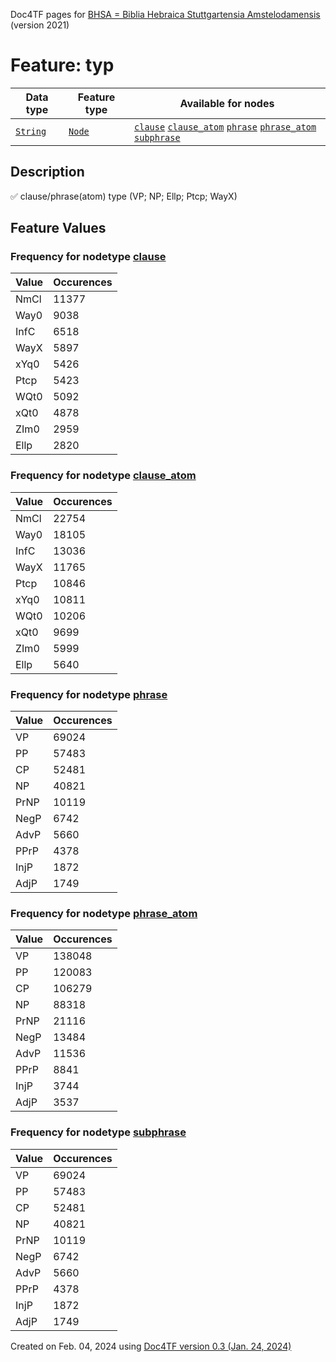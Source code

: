 Doc4TF pages for [BHSA = Biblia Hebraica Stuttgartensia Amstelodamensis](https://github.com/etcbc/BHSA/tree/master/tf) (version 2021)
# Feature: typ
Data type|Feature type|Available for nodes
---|---|---
[`String`](featurebydatatype.md#string)|[`Node`](featurebytype.md#node)| [`clause`](featurebynodetype.md#clause)  [`clause_atom`](featurebynodetype.md#clause_atom)  [`phrase`](featurebynodetype.md#phrase)  [`phrase_atom`](featurebynodetype.md#phrase_atom)  [`subphrase`](featurebynodetype.md#subphrase) 
## Description
✅ clause/phrase(atom) type (VP; NP; Ellp; Ptcp; WayX)
## Feature Values
### Frequency for nodetype [clause](featurebynodetype.md#clause)
Value|Occurences
---|---
NmCl|11377
Way0|9038
InfC|6518
WayX|5897
xYq0|5426
Ptcp|5423
WQt0|5092
xQt0|4878
ZIm0|2959
Ellp|2820
### Frequency for nodetype [clause_atom](featurebynodetype.md#clause_atom)
Value|Occurences
---|---
NmCl|22754
Way0|18105
InfC|13036
WayX|11765
Ptcp|10846
xYq0|10811
WQt0|10206
xQt0|9699
ZIm0|5999
Ellp|5640
### Frequency for nodetype [phrase](featurebynodetype.md#phrase)
Value|Occurences
---|---
VP|69024
PP|57483
CP|52481
NP|40821
PrNP|10119
NegP|6742
AdvP|5660
PPrP|4378
InjP|1872
AdjP|1749
### Frequency for nodetype [phrase_atom](featurebynodetype.md#phrase_atom)
Value|Occurences
---|---
VP|138048
PP|120083
CP|106279
NP|88318
PrNP|21116
NegP|13484
AdvP|11536
PPrP|8841
InjP|3744
AdjP|3537
### Frequency for nodetype [subphrase](featurebynodetype.md#subphrase)
Value|Occurences
---|---
VP|69024
PP|57483
CP|52481
NP|40821
PrNP|10119
NegP|6742
AdvP|5660
PPrP|4378
InjP|1872
AdjP|1749
 

Created on Feb. 04, 2024 using [Doc4TF  version 0.3 (Jan. 24, 2024)](https://github.com/tonyjurg/Doc4TF) 